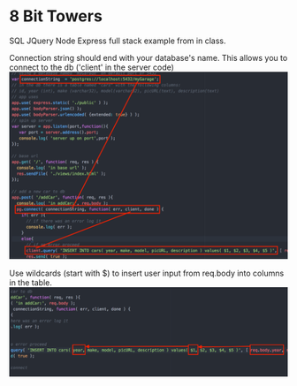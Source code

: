 8 Bit Towers
============

SQL JQuery Node Express full stack example from in class.

Connection string should end with your database's name.
This allows you to connect to the db ('client' in the server code)
![Connection String](images/connectionString.png)

Use wildcards (start with $) to insert user input from req.body into columns in the table. 
![Insert WIth WIldcards](images/insertWithWIldcards.png)